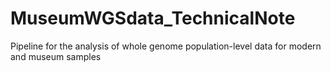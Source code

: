 # MuseumWGSdata_TechnicalNote
Pipeline for the analysis of whole genome population-level data for modern and museum samples
